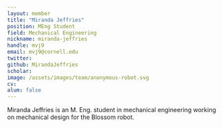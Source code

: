 ```yaml
---
layout: member
title: "Miranda Jeffries"
position: MEng Student
field: Mechanical Engineering
nickname: miranda-jeffries
handle: mvj9
email: mvj9@cornell.edu
twitter: 
github: MirandaJeffries
scholar: 
image: /assets/images/team/anonymous-robot.svg
cv: 
alum: false
---
```

Miranda Jeffries is an M. Eng. student in mechanical engineering working on mechanical design for the Blossom robot.  